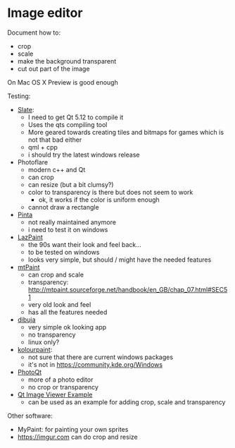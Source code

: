 # Image editor

Document how to:

- crop
- scale
- make the background transparent
- cut out part of the image

On Mac OS X Preview is good enough

Testing:

- [Slate](https://github.com/mitchcurtis/slate/):
  - I need to get Qt 5.12 to compile it
  - Uses the qts compiling tool
  - More geared towards creating tiles and bitmaps for games which is not that bad either
  - qml + cpp
  - i should try the latest windows release
- Photoflare
  - modern c++ and Qt
  - can crop
  - can resize (but a bit clumsy?)
  - color to transparency is there but does not seem to work
    - ok, it works if the color is uniform enough
  - cannot draw a rectangle
- [Pinta](https://github.com/PintaProject/Pinta)
  - not really maintained anymore
  - i need to test it on windows
- [LazPaint](https://github.com/bgrabitmap/lazpaint)
  - the 90s want their look and feel back...
  - to be tested on windows
  - looks very simple, but should / might have the needed features
- [mtPaint](http://mtpaint.sourceforge.net/)
  - can crop and scale
  - transparency: http://mtpaint.sourceforge.net/handbook/en_GB/chap_07.html#SEC51
  - very old look and feel
  - has all the features needed
- [dibuja](https://www.opendesktop.org/p/1129305/)
  - very simple ok looking app
  - no transparency
  - linux only?
- [kolourpaint](https://www.kde.org/applications/graphics/kolourpaint):
  - not sure that there are current windows packages
  - it's not in https://community.kde.org/Windows
- [PhotoQt](https://photoqt.org)
  - more of a photo editor
  - no crop or transparency
- [Qt Image Viewer Example](http://doc.qt.io/qt-5/qtwidgets-widgets-imageviewer-example.html)
  - can be used as an example for adding crop, scale and transparency

Other software:

- MyPaint: for painting your own sprites
- https://imgur.com can do crop and resize
